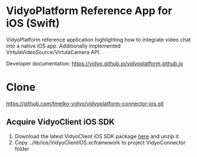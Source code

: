 # VidyoPlatform Reference App for iOS (Swift)
VidyoPlatform reference application highlighting how to integrate video chat into a native iOS app.
Additionally implemented VirtulaVideoSource/VirtulaCamera API.

Developer documentation: https://vidyo.github.io/vidyoplatform.github.io

# Clone
https://github.com/tmelko-vidyo/vidyoplatform-connector-ios.git

## Acquire VidyoClient iOS SDK
1. Download the latest VidyoClient iOS SDK package [here](https://static.vidyo.io/22.5.0.8/package/VidyoClient-iOSSDK.zip) and unzip it.
2. Copy ../lib/ios/VidyoClientIOS.xcframework to project VidyoConnector folder
